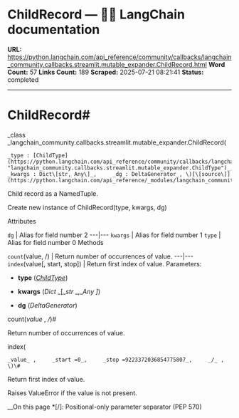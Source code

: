 # ChildRecord — 🦜🔗 LangChain  documentation

**URL:** https://python.langchain.com/api_reference/community/callbacks/langchain_community.callbacks.streamlit.mutable_expander.ChildRecord.html
**Word Count:** 57
**Links Count:** 189
**Scraped:** 2025-07-21 08:21:41
**Status:** completed

---

# ChildRecord\#

_class _langchain\_community.callbacks.streamlit.mutable\_expander.ChildRecord\(

    _type : [ChildType](https://python.langchain.com/api_reference/community/callbacks/langchain_community.callbacks.streamlit.mutable_expander.ChildType.html#langchain_community.callbacks.streamlit.mutable_expander.ChildType "langchain_community.callbacks.streamlit.mutable_expander.ChildType")_,     _kwargs : Dict\[str, Any\]_,     _dg : DeltaGenerator_, \)[\[source\]](https://python.langchain.com/api_reference/_modules/langchain_community/callbacks/streamlit/mutable_expander.html#ChildRecord)\#     

Child record as a NamedTuple.

Create new instance of ChildRecord\(type, kwargs, dg\)

Attributes

`dg` | Alias for field number 2   ---|---   `kwargs` | Alias for field number 1   `type` | Alias for field number 0      Methods

`count`\(value, /\) | Return number of occurrences of value.   ---|---   `index`\(value\[, start, stop\]\) | Return first index of value.      Parameters:     

  * **type** \([_ChildType_](https://python.langchain.com/api_reference/community/callbacks/langchain_community.callbacks.streamlit.mutable_expander.ChildType.html#langchain_community.callbacks.streamlit.mutable_expander.ChildType "langchain_community.callbacks.streamlit.mutable_expander.ChildType")\)

  * **kwargs** \(_Dict_ _\[__str_ _,__Any_ _\]_\)

  * **dg** \(_DeltaGenerator_\)

count\(_value_ , _/_\)\#     

Return number of occurrences of value.

index\(

    _value_ ,     _start =0_,     _stop =9223372036854775807_,     _/_ , \)\#     

Return first index of value.

Raises ValueError if the value is not present.

__On this page   *[/]: Positional-only parameter separator (PEP 570)